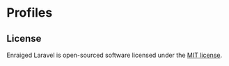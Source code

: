 
# Profiles



## License

Enraiged Laravel is open-sourced software licensed under the [MIT license](https://opensource.org/licenses/MIT).
